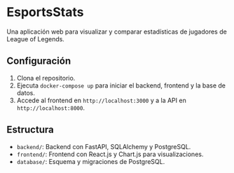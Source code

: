 # EsportsStats
Una aplicación web para visualizar y comparar estadísticas de jugadores de League of Legends.

## Configuración
1. Clona el repositorio.
2. Ejecuta `docker-compose up` para iniciar el backend, frontend y la base de datos.
3. Accede al frontend en `http://localhost:3000` y a la API en `http://localhost:8000`.

## Estructura
- `backend/`: Backend con FastAPI, SQLAlchemy y PostgreSQL.
- `frontend/`: Frontend con React.js y Chart.js para visualizaciones.
- `database/`: Esquema y migraciones de PostgreSQL.
